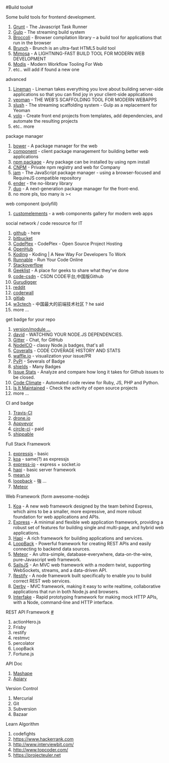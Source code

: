 #Build tools#

Some build tools for frontend development.

1. [Grunt](http://gruntjs.com/) - The Javascript Task Runner
2. [Gulp](http://gulpjs.com/) - The streaming build system
3. [Broccoli](https://github.com/joliss/broccoli) - Browser compilation library – a build tool for applications that run in the browser
4. [Brunch](http://brunch.io/) - Brunch is an ultra-fast HTML5 build tool
5. [Mimosa](http://mimosa.io/) - A LIGHTNING-FAST BUILD TOOL FOR MODERN WEB DEVELOPMENT
6. [Modjs](http://madscript.com/modjs/) - Modern Workflow Tooling For Web
7. etc.. will add if found a new one


advanced

1. [Lineman](http://www.linemanjs.com/) - Lineman takes everything you love about building server-side applications so that you can find joy in your client-side applications
2. [yeoman](http://yeoman.io/) - THE WEB'S SCAFFOLDING TOOL FOR MODERN WEBAPPS
3. [slush](http://klei.github.io/slush) - The streaming scaffolding system - Gulp as a replacement for Yeoman 
4. [volo](https://github.com/volojs/volo) - Create front end projects from templates, add dependencies, and automate the resulting projects
5. etc.. more

package manager

1. [bower](http://bower.io/) - A package manager for the web
2. [component](http://component.io) - client package management for building better web applications
3. [npm package](https://www.npmjs.org/) - Any package can be installed by using npm install
4. [CNPM](http://cnpmjs.org/) - Private npm registry and web for Company
5. [jam](https://github.com/caolan/jam) - The JavaScript package manager - using a browser-focused and RequireJS compatible repository
6. [ender](http://enderjs.com/#news) - the no-library library
7. [duo](https://github.com/duojs/duo) - A next-generation package manager for the front-end.
8. no more pls, too many is ><

web component (polyfill)

1. [customelements](http://customelements.io/) - a web components gallery for modern web apps

social network / code resource for IT

1. [github](http://github.com) - here
2. [bitbucket](https://bitbucket.org) 
3. [CodePlex](https://www.codeplex.com/) - CodePlex - Open Source Project Hosting
4. [OpenHub](https://www.openhub.net/)
5. [Koding](https://koding.com) - Koding | A New Way For Developers To Work
6. [Runnable](http://runnable.com/) - Run Your Code Online
7. [Stackoverflow](http://stackoverflow.com)
8. [Geeklist](http://geekli.st) - A place for geeks to share what they've done
9. [code-csdn](https://code.csdn.net/?ref=toolbar_logo) - CSDN CODE平台,中国版Github
10. [Gurudigger](http://gurudigger.com/)
11. [reddit](http://www.reddit.com/user/huei90/)
12. [coderwall](https://coderwall.com/)
13. [gitlab](https://gitlab.com/)
14. [w3ctech](http://www.w3ctech.com/) - 中国最大的前端技术社区 ? he said
15. more ...

get badge for your repo

1. [version/module ...](http://badge.fury.io/)
2. [david](https://david-dm.org/) - WATCHING YOUR NODE.JS DEPENDENCIES.
3. [Gitter](https://gitter.im) - Chat, for GitHub
4. [NodeICO](https://nodei.co/) - classy Node.js badges, that's all
5. [Coveralls](https://coveralls.io/) - CODE COVERAGE HISTORY AND STATS
6. [waffle.io](https://waffle.io/) - visualization your issue/PR
7. [PyPI](https://pypip.in/) - Severals of Badge
8. [shields](http://shields.io/) - Many Badges
9. [Issue Stats](http://issuestats.com) - Analyze and compare how long it takes for Github issues to be closed.
10. [Code Climate](https://codeclimate.com/) - Automated code review for Ruby, JS, PHP and Python.
11. [Is It Maintained](http://isitmaintained.com) - Check the activity of open source projects
12. more ...

CI and badge

1. [Travis-CI](https://travis-ci.org/)
2. [drone.io](https://drone.io/)
3. [Appveyor](https://ci.appveyor.com)
4. [circle-ci](https://circleci.com/) - paid
5. [shippable](https://www.shippable.com/)

Full Stack Framework

1. [expressjs](expressjs.com) - basic
2. [koa](http://koajs.com/) - same(?) as expressjs
3. [express-io](http://express-io.org/) - express + socket.io
2. [hapi](https://github.com/spumko/hapi) - basic server framework
2. [mean.io](mean.io)
3. [loopback](https://github.com/strongloop/loopback) - 強 ...
4. [Meteor](https://www.meteor.com/)

Web Framework (form awesome-nodejs

1. [Koa](http://koajs.com) - A new web framework designed by the team behind Express, which aims to be a smaller, more expressive, and more robust foundation for web applications and APIs.
2. [Express](http://expressjs.com) - A minimal and flexible web application framework, providing a robust set of features for building single and multi-page, and hybrid web applications.
3. [Hapi](http://hapijs.com) - A rich framework for building applications and services.
4. [LoopBack](http://loopback.io) - Powerful framework for creating REST APIs and easily connecting to backend data sources.
5. [Meteor](https://www.meteor.com) - An ultra-simple, database-everywhere, data-on-the-wire, pure-Javascript web framework.
6. [SailsJS](http://sailsjs.org) - An MVC web framework with a modern twist, supporting WebSockets, streams, and a data-driven API.
7. [Restify](http://mcavage.me/node-restify/) - A node framework built specifically to enable you to build correct REST web services.
8. [Derby](https://github.com/derbyjs/derby) - MVC framework, making it easy to write realtime, collaborative applications that run in both Node.js and browsers.
9. [Interfake](https://github.com/basicallydan/interfake) - Rapid prototyping framework for making mock HTTP APIs, with a Node, command-line and HTTP interface.

REST API Framework [#](http://nodeframework.com/index.html#rest-api)

1. actionHero.js
2. Frisby
3. restify
4. restmvc
5. percolator
6. LoopBack
7. Fortune.js

API Doc

1. [Mashape](https://www.mashape.com/)
2. [Apiary](http://apiary.io/)

Version Control

1. Mercurial
2. Git
3. Subversion
4. Bazaar

Learn Algorithm

1. codefights
2. https://www.hackerrank.com
3. http://www.interviewbit.com/
4. http://www.topcoder.com/
5. https://projecteuler.net
